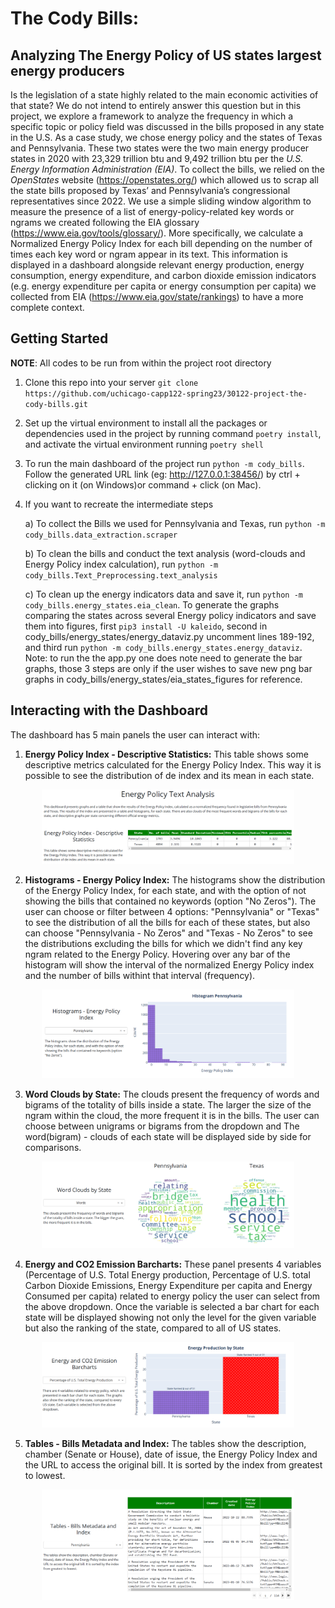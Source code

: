 # The Cody Bills: 
## Analyzing The Energy Policy of US states largest energy producers

Is the legislation of a state highly related to the main economic activities of that state? We do not intend to entirely answer this question but in this project, we explore a framework to analyze the frequency in which a specific topic or policy field was discussed in the bills proposed in any state in the U.S. As a case study, we chose energy policy and the states of Texas and Pennsylvania. These two states were the two main energy producer states in 2020 with 23,329 trillion btu and 9,492 trillion btu per the *U.S. Energy Information Administration (EIA)*. To collect the bills, we relied on the *OpenStates* website (https://openstates.org/) which allowed us to scrap all the state bills proposed by Texas’ and Pennsylvania’s congressional representatives since 2022. We use a simple sliding window algorithm to measure the presence of a list of energy-policy-related key words or ngrams we created following the EIA glossary (https://www.eia.gov/tools/glossary/). More specifically, we calculate a Normalized Energy Policy Index for each bill depending on the number of times each key word or ngram appear in its text. This information is displayed in a dashboard alongside relevant energy production, energy consumption, energy expenditure, and carbon dioxide emission indicators (e.g. energy expenditure per capita or energy consumption per capita) we collected from EIA (https://www.eia.gov/state/rankings) to have a more complete context. 

## Getting Started 

**NOTE**: All codes to be run from within the project root directory

1) Clone this repo into your server ``git clone https://github.com/uchicago-capp122-spring23/30122-project-the-cody-bills.git``

2)  Set up the virtual environment to install all the packages or dependencies used in the project by running command ``poetry install``, and activate the virtual environment running ``poetry shell``

3)  To run the main dashboard of the project run ``python -m cody_bills``. Follow the generated URL link (eg: http://127.0.0.1:38456/) by ctrl + clicking on it (on Windows)or command + click (on Mac).

4)  If you want to recreate the intermediate steps

    a) To collect the Bills we used for Pennsylvania and Texas, run ``python -m cody_bills.data_extraction.scraper``

    b) To clean the bills and conduct the text analysis (word-clouds and Energy Policy index calculation), run ``python -m cody_bills.Text_Preprocessing.text_analysis``

    c) To clean up the energy indicators data and save it, run ``python -m cody_bills.energy_states.eia_clean``. To generate the graphs comparing the states across several Energy policy indicators and save them into figures, first ``pip3 install -U kaleido``, second in cody_bills/energy_states/energy_dataviz.py uncomment lines 189-192, and third run ``python -m cody_bills.energy_states.energy_dataviz``.  Note: to run the the app.py one does note need to generate the bar graphs, those 3 steps are only if the user wishes to save new png bar graphs in cody_bills/energy_states/eia_states_figures for reference.  

## Interacting with the Dashboard

The dashboard has 5 main panels the user can interact with:

1) **Energy Policy Index - Descriptive Statistics:** This table shows some descriptive metrics calculated for the Energy Policy Index. This way it is possible to see the distribution of de index and its mean in each state.

<p align="center">
    <img src="cody_bills/readme_images/dash_1.PNG" alt="EPI Descriptive Statistics" width = "80%"
    height= "80%" title = "EPI Descriptive Statistics">
</p>


2) **Histograms - Energy Policy Index:** The histograms show the distribution of the Energy Policy Index, for each state, and with the option of not showing the bills that contained no keywords (option "No Zeros"). The user can choose or filter between 4 options: "Pennsylvania" or "Texas" to see the distribution of all the bills for each of these states, but also can choose "Pennsylvania - No Zeros" and "Texas - No Zeros" to see the distributions excluding the bills for which we didn't find any key ngram related to the Energy Policy. Hovering over any bar of the histogram will show the interval of the normalized Energy Policy index and the number of bills withint that interval (frequency).

<p align="center">
    <img src="cody_bills/readme_images/dash_2.PNG" alt="EPI Histogram" width = "80%"
    height= "80%" title = "EPI Histogram">
</p>

3) **Word Clouds by State:** The clouds present the frequency of words and bigrams of the totality of bills inside a state. The larger the size of the ngram within the cloud, the more frequent it is in the bills. The user can choose between unigrams or bigrams from the dropdown and The word(bigram) - clouds of each state will be displayed side by side for comparisons.

<p align="center">
    <img src="cody_bills/readme_images/dash_3.PNG" alt="Word Clouds" width = "80%"
    height= "80%" title = "Word Clouds">
</p>

4) **Energy and CO2 Emission Barcharts:** These panel presents 4 variables (Percentage of U.S. Total Energy production, Percentage of U.S. total Carbon Dioxide Emissions, Energy Expenditure per capita and Energy Consumed per capita) related to energy policy the user can select from the above dropdown. Once the variable is selected a bar chart for each state will be displayed showing not only the level for the given variable but also the ranking of the state, compared to all of US states.

<p align="center">
    <img src="cody_bills/readme_images/dash_4.PNG" alt="Energy variables barcharts" width = "80%"
    height= "80%" title = "Energy variables barcharts">
</p>

5) **Tables - Bills Metadata and Index:** The tables show the description, chamber (Senate or House), date of issue, the Energy Policy Index and the URL to access the original bill. It is sorted by the index from greatest to lowest.

<p align="center">
    <img src="cody_bills/readme_images/dash_5.PNG" alt="Bills Metadata and Index" width = "80%"
    height= "80%" title = "Bills Metadata and Index">
</p>

